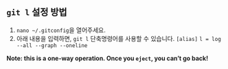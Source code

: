 ## `git l` 설정 방법

1) `nano ~/.gitconfig`을 열어주세요.
2) 아래 내용을 입력하면, `git l` 단축명령어를 사용할 수 있습니다.
`[alias]`
`l = log --all --graph --oneline`

**Note: this is a one-way operation. Once you `eject`, you can’t go back!**
